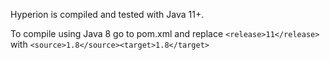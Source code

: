 Hyperion is compiled and tested with Java 11+.

To compile using Java 8 go to pom.xml and replace `<release>11</release>` with `<source>1.8</source><target>1.8</target>`
